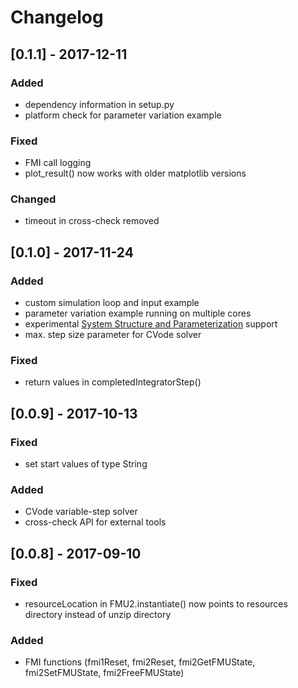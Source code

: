 # Changelog

## [0.1.1] - 2017-12-11

### Added
- dependency information in setup.py
- platform check for parameter variation example

### Fixed
- FMI call logging
- plot_result() now works with older matplotlib versions

### Changed
- timeout in cross-check removed

## [0.1.0] - 2017-11-24

### Added
- custom simulation loop and input example
- parameter variation example running on multiple cores
- experimental [System Structure and Parameterization](https://www.modelica.org/projects#ssp) support
- max. step size parameter for CVode solver

### Fixed
- return values in completedIntegratorStep()

## [0.0.9] - 2017-10-13

### Fixed
- set start values of type String

### Added
- CVode variable-step solver
- cross-check API for external tools

## [0.0.8] - 2017-09-10

### Fixed
- resourceLocation in FMU2.instantiate() now points to resources directory instead of unzip directory

### Added
- FMI functions (fmi1Reset, fmi2Reset, fmi2GetFMUState, fmi2SetFMUState, fmi2FreeFMUState)
